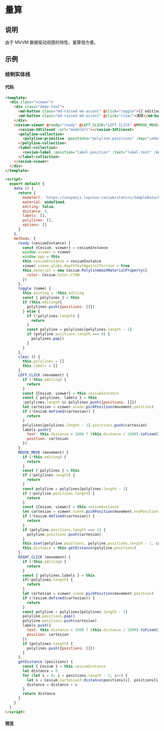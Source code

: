 # 量算

## 说明

由于 MVVM 数据驱动视图的特性，量算很方便。

## 示例

### 绘制实体线

#### 代码

```html
<template>
  <div class="viewer">
    <div class="demo-tool">
      <md-button class="md-raised md-accent" @click="toggle">{{ editing ? '停止量算' : '开始量算' }}</md-button>
      <md-button class="md-raised md-accent" @click="clear">清除</md-button>
    </div>
    <cesium-viewer @ready="ready" @LEFT_CLICK="LEFT_CLICK" @MOUSE_MOVE="MOUSE_MOVE" @RIGHT_CLICK="RIGHT_CLICK">
      <cesium-3dtileset :url="modelUrl"></cesium-3dtileset>
      <polyline-collection>
        <polyline-primitive :positions="polyline.positions" :key="index" v-for="(polyline, index) of polylines"></polyline-primitive>
      </polyline-collection>
      <label-collection>
        <cesium-label :position="label.position" :text="label.text" :key="index" v-for="(label, index) of labels"></cesium-label>
      </label-collection>
    </cesium-viewer>
  </div>
</template>

<script>
  export default {
    data () {
      return {
        modelUrl: 'https://zouyaoji.top/vue-cesium/statics/SampleData/Cesium3DTiles/Tilesets/Tileset/tileset.json',
        material: undefined,
        editing: false,
        distance: 0,
        labels: [],
        polylines: [],
        options: []
      }
    },
    methods: {
      ready (cesiumInstance) {
        const {Cesium, viewer} = cesiumInstance
        window.viewer = viewer
        window.ppp = this
        this.cesiumInstance = cesiumInstance
        viewer.scene.globe.depthTestAgainstTerrain = true
        this.material = new Cesium.PolylineDashMaterialProperty({
          color: Cesium.Color.CYAN
        })
      },
      toggle (name) {
        this.editing = !this.editing
        const { polylines } = this
        if (this.editing){
          polylines.push({positions: []})
        } else {
          if (!polylines.length) {
            return
          }
          const polyline = polylines[polylines.length - 1]
          if (polyline.positions.length === 0) {
            polylines.pop()
          }
        }
      },
      clear () {
        this.polylines = []
        this.labels = []
      },
      LEFT_CLICK (movement) {
        if (!this.editing) {
          return
        }
        const {Cesium, viewer} = this.cesiumInstance
        const { polylines, labels } = this
        !polylines.length && polylines.push({positions: []})
        let cartesian = viewer.scene.pickPosition(movement.position)
        if (!Cesium.defined(cartesian)) {
          return
        }
        polylines[polylines.length - 1].positions.push(cartesian)
        labels.push({
          text: this.distance > 1000 ? (this.distance / 1000).toFixed(2) + 'km' : this.distance.toFixed(2) + 'm',
          position: cartesian
        })
      },
      MOUSE_MOVE (movement) {
        if (!this.editing) {
          return
        }
        const { polylines } = this
        if (!polylines.length) {
          return
        }
        const polyline = polylines[polylines.length - 1]
        if (!polyline.positions.length) {
          return
        }
        const {Cesium, viewer} = this.cesiumInstance
        let cartesian = viewer.scene.pickPosition(movement.endPosition)
        if (!Cesium.defined(cartesian)) {
          return
        }
        if (polyline.positions.length === 1) {
          polyline.positions.push(cartesian)
        }
        this.$set(polyline.positions, polyline.positions.length - 1, cartesian)
        this.distance = this.getDistance(polyline.positions)
      },
      RIGHT_CLICK (movement) {
        if (!this.editing) {
          return
        }
        const { polylines,labels } = this
        if(!polylines.length) {
          return
        }
        let cartesian = viewer.scene.pickPosition(movement.position)
        if (!Cesium.defined(cartesian)) {
          return
        }
        const polyline = polylines[polylines.length - 1]
        polyline.positions.pop()
        polyline.positions.push(cartesian)
        labels.push({
          text: this.distance > 1000 ? (this.distance / 1000).toFixed(2) + 'km' : this.distance.toFixed(2) + 'm',
          position: cartesian
        })
        if (polylines.length) {
          polylines.push({positions: []})
        }
      },
      getDistance (positions) {
        const { Cesium } = this.cesiumInstance
        let distance = 0
        for (let i = 0; i < positions.length - 1; i++) {
          let s = Cesium.Cartesian3.distance(positions[i], positions[i + 1])
          distance = distance + s
        }
        return distance
      }
    }
  }
</script>
```

#### 预览

<doc-preview>
  <template>
    <div class="viewer">
      <div class="demo-tool">
        <md-button class="md-raised md-accent" @click="toggle">{{ editing ? '停止量算' : '开始量算' }}</md-button>
        <md-button class="md-raised md-accent" @click="clear">清除</md-button>
      </div>
      <cesium-viewer @ready="ready" @LEFT_CLICK="LEFT_CLICK" @MOUSE_MOVE="MOUSE_MOVE" @RIGHT_CLICK="RIGHT_CLICK">
        <cesium-3dtileset :url="modelUrl"></cesium-3dtileset>
        <polyline-collection>
          <polyline-primitive :positions="polyline.positions" :key="index" v-for="(polyline, index) of polylines"></polyline-primitive>
        </polyline-collection>
        <label-collection>
          <cesium-label :position="label.position" :text="label.text" :key="index" v-for="(label, index) of labels"></cesium-label>
        </label-collection>
      </cesium-viewer>
    </div>
  </template>

  <script>
    export default {
      data () {
        return {
          modelUrl: 'https://zouyaoji.top/vue-cesium/statics/SampleData/Cesium3DTiles/Tilesets/Tileset/tileset.json',
          material: undefined,
          editing: false,
          distance: 0,
          labels: [],
          polylines: [],
          options: []
        }
      },
      methods: {
        ready (cesiumInstance) {
          const {Cesium, viewer} = cesiumInstance
          window.viewer = viewer
          window.ppp = this
          this.cesiumInstance = cesiumInstance
          viewer.scene.globe.depthTestAgainstTerrain = true
          this.material = new Cesium.PolylineDashMaterialProperty({
            color: Cesium.Color.CYAN
          })
        },
        toggle (name) {
          this.editing = !this.editing
          const { polylines } = this
          if (this.editing){
            polylines.push({positions: []})
          } else {
            if (!polylines.length) {
              return
            }
            const polyline = polylines[polylines.length - 1]
            if (polyline.positions.length === 0) {
              polylines.pop()
            }
          }
        },
        clear () {
          this.polylines = []
          this.labels = []
        },
        LEFT_CLICK (movement) {
          if (!this.editing) {
            return
          }
          const {Cesium, viewer} = this.cesiumInstance
          const { polylines, labels } = this
          !polylines.length && polylines.push({positions: []})
          let cartesian = viewer.scene.pickPosition(movement.position)
          if (!Cesium.defined(cartesian)) {
            return
          }
          polylines[polylines.length - 1].positions.push(cartesian)
          labels.push({
            text: this.distance > 1000 ? (this.distance / 1000).toFixed(2) + 'km' : this.distance.toFixed(2) + 'm',
            position: cartesian
          })
        },
        MOUSE_MOVE (movement) {
          if (!this.editing) {
            return
          }
          const { polylines } = this
          if (!polylines.length) {
            return
          }
          const polyline = polylines[polylines.length - 1]
          if (!polyline.positions.length) {
            return
          }
          const {Cesium, viewer} = this.cesiumInstance
          let cartesian = viewer.scene.pickPosition(movement.endPosition)
          if (!Cesium.defined(cartesian)) {
            return
          }
          if (polyline.positions.length === 1) {
            polyline.positions.push(cartesian)
          }
          this.$set(polyline.positions, polyline.positions.length - 1, cartesian)
          this.distance = this.getDistance(polyline.positions)
        },
        RIGHT_CLICK (movement) {
          if (!this.editing) {
            return
          }
          const { polylines,labels } = this
          if(!polylines.length) {
            return
          }
          let cartesian = viewer.scene.pickPosition(movement.position)
          if (!Cesium.defined(cartesian)) {
            return
          }
          const polyline = polylines[polylines.length - 1]
          polyline.positions.pop()
          polyline.positions.push(cartesian)
          labels.push({
            text: this.distance > 1000 ? (this.distance / 1000).toFixed(2) + 'km' : this.distance.toFixed(2) + 'm',
            position: cartesian
          })
          if (polylines.length) {
            polylines.push({positions: []})
          }
        },
        getDistance (positions) {
          const { Cesium } = this.cesiumInstance
          let distance = 0
          for (let i = 0; i < positions.length - 1; i++) {
            let s = Cesium.Cartesian3.distance(positions[i], positions[i + 1])
            distance = distance + s
          }
          return distance
        }
      }
    }
  </script>
</doc-preview>